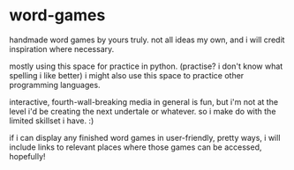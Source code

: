 # word-games
handmade word games by yours truly. not all ideas my own, and i will credit inspiration where necessary. 

mostly using this space for practice in python. (practise? i don't know what spelling i like better) 
i might also use this space to practice other programming languages. 

interactive, fourth-wall-breaking media in general is fun, but i'm not at the level i'd be creating the next undertale or whatever.
so i make do with the limited skillset i have. :)

if i can display any finished word games in user-friendly, pretty ways, i will include links to relevant places where those games can be accessed, hopefully!
